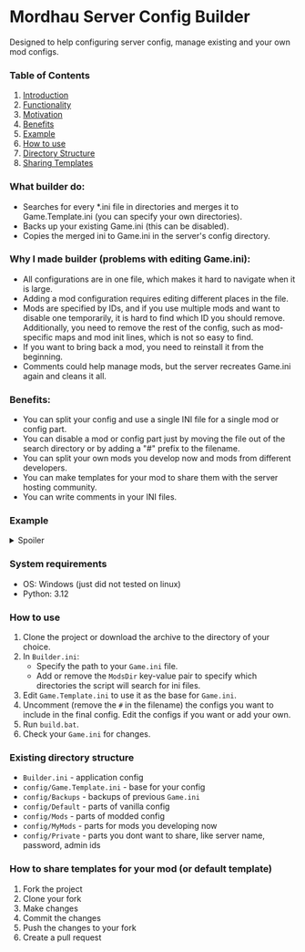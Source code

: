# Mordhau Server Config Builder

Designed to help configuring server config, manage existing and your own mod configs.

### Table of Contents

1. [Introduction](#mordhau-server-config-builder)
1. [Functionality](#what-builder-do)
1. [Motivation](#why-i-made-builder-problems-with-editing-gameini)
1. [Benefits](#benefits)
1. [Example](#example)
1. [How to use](#how-to-use)
1. [Directory Structure](#existing-directory-structure)
1. [Sharing Templates](#how-to-share-templates-for-your-mod-or-default-template)



### What builder do:

* Searches for every *.ini file in directories and merges it to Game.Template.ini (you can specify your own directories).
* Backs up your existing Game.ini (this can be disabled).
* Copies the merged ini to Game.ini in the server's config directory.


### Why I made builder (problems with editing Game.ini):

* All configurations are in one file, which makes it hard to navigate when it is large.
* Adding a mod configuration requires editing different places in the file.
* Mods are specified by IDs, and if you use multiple mods and want to disable one temporarily, it is hard to find which ID you should remove. Additionally, you need to remove the rest of the config, such as mod-specific maps and mod init lines, which is not so easy to find.
* If you want to bring back a mod, you need to reinstall it from the beginning.
* Comments could help manage mods, but the server recreates Game.ini again and cleans it all.


### Benefits:

* You can split your config and use a single INI file for a single mod or config part.
* You can disable a mod or config part just by moving the file out of the search directory or by adding a "#" prefix to the filename.
* You can split your own mods you develop now and mods from different developers.
* You can make templates for your mod to share them with the server hosting community.
* You can write comments in your INI files.


### Example

<details>
<summary>Spoiler</summary>

#### Game. Template.ini

```ini
[/Script/Mordhau.MordhauGameMode]
bIsThirdPersonCameraDisabled=False
ConstrainAspectRatio=0.000000

[/Script/Mordhau.MordhauGameSession]
MaxSlots=8
BannedPlayers=()
MutedPlayers=()

[/Script/Engine.GameSession]
MaxPlayers=8
```

#### Default/HordeMaps.ini

```ini
[/Script/Mordhau.MordhauGameMode]
MapRotation=HRD_Crossroads
MapRotation=HRD_Castello
MapRotation=HRD_Camp
MapRotation=HRD_Grad
MapRotation=HRD_Taiga
MapRotation=HRD_MountainPeak
MapRotation=HRD_Feitoria
MapRotation=HRD_Noria
MapRotation=HRD_Dungeon
```

#### Mods/ServerSideCommands.ini

```ini
[/Script/Mordhau.MordhauGameMode]
SpawnServerActorsOnMapLoad=/ServerSideCmds/BP_ServerSideCMDs.BP_ServerSideCMDs_C

[/Script/Mordhau.MordhauGameSession]
Mods=1700790
```

#### Mods/YodaSeller.ini

```ini
[/Script/Mordhau.MordhauGameSession]
Mods=2713507

[/Script/Mordhau.MordhauGameMode]
SpawnServerActorsOnMapLoad=/YodaSeller/YodaSellerInit.YodaSellerInit_C
```

#### Game.ini output

```ini
[/Script/Mordhau.MordhauGameMode]
bIsThirdPersonCameraDisabled=False
ConstrainAspectRatio=0.000000
MapRotation=HRD_Crossroads
MapRotation=HRD_Castello
MapRotation=HRD_Camp
MapRotation=HRD_Grad
MapRotation=HRD_Taiga
MapRotation=HRD_MountainPeak
MapRotation=HRD_Feitoria
MapRotation=HRD_Noria
MapRotation=HRD_Dungeon
SpawnServerActorsOnMapLoad=/ServerSideCmds/BP_ServerSideCMDs.BP_ServerSideCMDs_C
SpawnServerActorsOnMapLoad=/YodaSeller/YodaSellerInit.YodaSellerInit_C

[/Script/Mordhau.MordhauGameSession]
MaxSlots=8
BannedPlayers=()
MutedPlayers=()
Mods=1700790
Mods=2713507

[/Script/Engine.GameSession]
MaxPlayers=8
```

</details>


### System requirements
* OS: Windows (just did not tested on linux)
* Python: 3.12


### How to use

1. Clone the project or download the archive to the directory of your choice.
1. In `Builder.ini`:
    - Specify the path to your `Game.ini` file.
    - Add or remove the `ModsDir` key-value pair to specify which directories the script will search for ini files.
1. Edit `Game.Template.ini` to use it as the base for `Game.ini`.
1. Uncomment (remove the `#` in the filename) the configs you want to include in the final config. Edit the configs if you want or add your own.
1. Run `build.bat`.
1. Check your `Game.ini` for changes.


### Existing directory structure

* `Builder.ini` - application config
* `config/Game.Template.ini` - base for your config
* `config/Backups` - backups of previous `Game.ini`
* `config/Default` - parts of vanilla config
* `config/Mods` - parts of modded config
* `config/MyMods` - parts for mods you developing now
* `config/Private` - parts you dont want to share, like server name, password, admin ids


### How to share templates for your mod (or default template)

1. Fork the project
2. Clone your fork
3. Make changes
4. Commit the changes
5. Push the changes to your fork
6. Create a pull request
